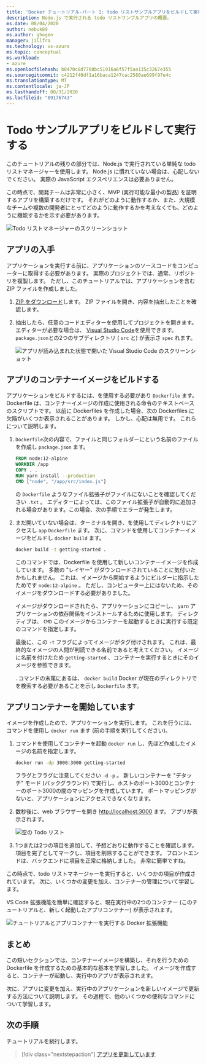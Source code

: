 ```yaml
---
title: 'Docker チュートリアル-パート 1: todo リストサンプルアプリをビルドして実行する'
description: Node.js で実行される todo リストサンプルアプリの概要。
ms.date: 08/04/2020
author: nebuk89
ms.author: ghogen
manager: jillfra
ms.technology: vs-azure
ms.topic: conceptual
ms.workload:
- azure
ms.openlocfilehash: b8470c8d7708bc51916a6f57f5aa135c3267e355
ms.sourcegitcommit: c4212f40df1a16baca1247cac2580ae699f97e4c
ms.translationtype: MT
ms.contentlocale: ja-JP
ms.lasthandoff: 08/31/2020
ms.locfileid: "89176743"
---
```

# <a name="build-and-run-the-todo-sample-app"></a>Todo サンプルアプリをビルドして実行する

このチュートリアルの残りの部分では、Node.js で実行されている単純な todo リストマネージャーを使用します。 Node.js に慣れていない場合は、心配しないでください。 実際の JavaScript エクスペリエンスは必要ありません。

この時点で、開発チームは非常に小さく、MVP (実行可能な最小の製品) を証明するアプリを構築するだけです。 それがどのように動作するか、また、大規模なチームや複数の開発者にとってどのように動作するかを考えなくても、どのように機能するかを示す必要があります。

![Todo リストマネージャーのスクリーンショット](media/todo-list-sample.png)

## <a name="get-the-app"></a>アプリの入手

アプリケーションを実行する前に、アプリケーションのソースコードをコンピューターに取得する必要があります。 実際のプロジェクトでは、通常、リポジトリを複製します。 ただし、このチュートリアルでは、アプリケーションを含む ZIP ファイルを作成しました。

1. [ZIP をダウンロード](/assets/app.zip)します。 ZIP ファイルを開き、内容を抽出したことを確認します。

1. 抽出したら、任意のコードエディターを使用してプロジェクトを開きます。 エディターが必要な場合は、 [Visual Studio Code](https://code.visualstudio.com/)を使用できます。 `package.json`との2つのサブディレクトリ ( `src` と) が表示さ `spec` れます。

    ![アプリが読み込まれた状態で開いた Visual Studio Code のスクリーンショット](media/ide-screenshot.png)

## <a name="building-the-apps-container-image"></a>アプリのコンテナーイメージをビルドする

アプリケーションをビルドするには、を使用する必要があり `Dockerfile` ます。 Dockerfile は、コンテナーイメージの作成に使用される命令のテキストベースのスクリプトです。 以前に Dockerfiles を作成した場合、次の Dockerfiles に欠陥がいくつか表示されることがあります。 しかし、心配は無用です。 これらについて説明します。

1. `Dockerfile`次の内容で、ファイルと同じフォルダーにという名前のファイルを作成し `package.json` ます。

    ```dockerfile
    FROM node:12-alpine
    WORKDIR /app
    COPY . .
    RUN yarn install --production
    CMD ["node", "/app/src/index.js"]
    ```

    の `Dockerfile` ようなファイル拡張子がファイルにないことを確認してください `.txt` 。 エディターによっては、このファイル拡張子が自動的に追加される場合があります。この場合、次の手順でエラーが発生します。

1. まだ開いていない場合は、ターミナルを開き、を使用してディレクトリにアクセスし `app` `Dockerfile` ます。 次に、コマンドを使用してコンテナーイメージをビルドし `docker build` ます。

    ```bash
    docker build -t getting-started .
    ```

    このコマンドでは、Dockerfile を使用して新しいコンテナーイメージを作成しています。 多数の "レイヤー" がダウンロードされていることに気付いたかもしれません。 これは、イメージから開始するようにビルダーに指示したためです `node:12-alpine` 。 ただし、コンピューター上にはないため、そのイメージをダウンロードする必要がありました。

    イメージがダウンロードされたら、アプリケーションにコピーし、 `yarn` アプリケーションの依存関係をインストールするために使用します。 ディレクティブは、 `CMD` このイメージからコンテナーを起動するときに実行する既定のコマンドを指定します。

    最後に、この `-t` フラグによってイメージがタグ付けされます。 これは、最終的なイメージの人間が判読できる名前であると考えてください。 イメージに名前を付けたため `getting-started` 、コンテナーを実行するときにそのイメージを参照できます。

    `.`コマンドの末尾にあるは、 `docker build` Docker が現在のディレクトリでを検索する必要があることを示し `Dockerfile` ます。

## <a name="starting-an-app-container"></a>アプリコンテナーを開始しています

イメージを作成したので、アプリケーションを実行します。 これを行うには、コマンドを使用し `docker run` ます (前の手順を実行してください)。

1. コマンドを使用してコンテナーを起動 `docker run` し、先ほど作成したイメージの名前を指定します。

    ```bash
    docker run -dp 3000:3000 getting-started
    ```

    フラグとフラグに注意してください `-d` `-p` 。 新しいコンテナーを "デタッチ" モード (バックグラウンド) で実行し、ホストのポート3000とコンテナーのポート3000の間のマッピングを作成しています。 ポートマッピングがないと、アプリケーションにアクセスできなくなります。

1. 数秒後に、web ブラウザーを開き [http://localhost:3000](http://localhost:3000) ます。
    アプリが表示されます。

    ![空の Todo リスト](media/todo-list-empty.png)

1. 1つまたは2つの項目を追加して、予想どおりに動作することを確認します。 項目を完了としてマークし、項目を削除することができます。 フロントエンドは、バックエンドに項目を正常に格納しました。 非常に簡単ですね。

この時点で、todo リストマネージャーを実行すると、いくつかの項目が作成されています。 次に、いくつかの変更を加え、コンテナーの管理について学習します。

VS Code 拡張機能を簡単に確認すると、現在実行中の2つのコンテナー (このチュートリアルと、新しく起動したアプリコンテナー) が表示されます。

![チュートリアルとアプリコンテナーを実行する Docker 拡張機能](media/vs-two-containers.png)

## <a name="recap"></a>まとめ

この短いセクションでは、コンテナーイメージを構築し、それを行うための Dockerfile を作成するための基本的な基本を学習しました。 イメージを作成すると、コンテナーが起動し、実行中のアプリが表示されます。

次に、アプリに変更を加え、実行中のアプリケーションを新しいイメージで更新する方法について説明します。 その過程で、他のいくつかの便利なコマンドについて学習します。

## <a name="next-steps"></a>次の手順

チュートリアルを続行します。

> [!div class="nextstepaction"]
> [アプリを更新しています](update-your-app.md)